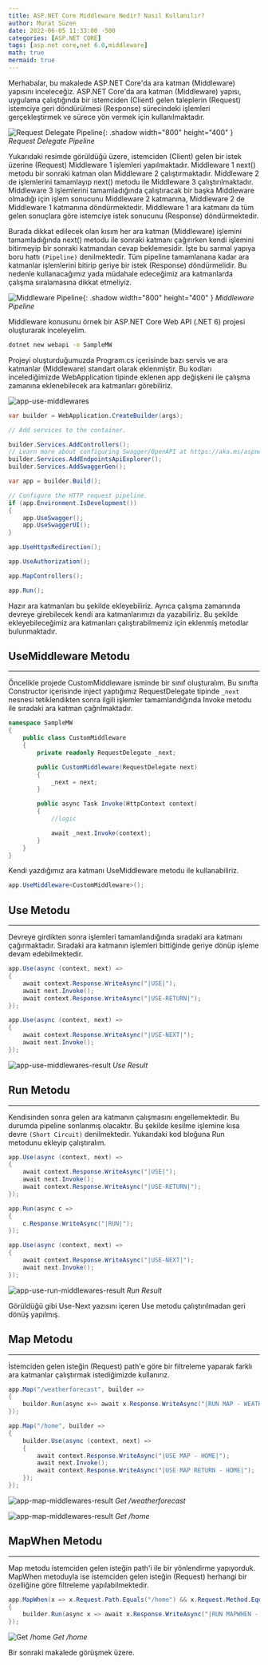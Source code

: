 ```yaml
---
title: ASP.NET Core Middleware Nedir? Nasıl Kullanılır?
author: Murat Süzen
date: 2022-06-05 11:33:00 -500
categories: [ASP.NET CORE]
tags: [asp.net core,net 6.0,middleware]
math: true
mermaid: true
---
```


Merhabalar, bu makalede ASP.NET Core'da ara katman (Middleware) yapısını inceleceğiz. ASP.NET Core'da ara katman (Middleware) yapısı, uygulama çalıştığında bir istemciden (Client) gelen taleplerin (Request) istemciye geri döndürülmesi (Response) sürecindeki işlemleri gerçekleştirmek ve sürece yön vermek için kullanılmaktadır. 

![Request Delegate Pipeline](/assets/img/posts/request-delegate-pipeline.png){: .shadow width="800" height="400" }
_Request Delegate Pipeline_

Yukarıdaki resimde görüldüğü üzere, istemciden (Client) gelen bir istek üzerine (Request) Middleware 1 işlemleri yapılmaktadır. Middleware 1 next() metodu bir sonraki katman olan Middleware 2  çalıştırmaktadır. Middleware 2 de işlemlerini tamamlayıp next() metodu ile Middleware 3  çalıştırılmaktadır. Middleware 3 işlemlerini tamamladığında çalıştıracak bir başka Middleware olmadığı için işlem sonucunu Middleware 2 katmanına, Middleware 2 de Middleware 1 katmanına döndürmektedir. Middleware 1 ara katmanı da tüm gelen sonuçlara göre istemciye istek sonucunu (Response) döndürmektedir.

Burada dikkat edilecek olan kısım her ara katman (Middleware) işlemini tamamladığında next() metodu ile sonraki katmanı çağırırken kendi işlemini bitirmeyip bir sonraki katmandan cevap beklemesidir. İşte bu sarmal yapıya boru hattı `(Pipeline)` denilmektedir. Tüm pipeline tamamlanana kadar ara katmanlar işlemlerini bitirip geriye bir istek (Response) döndürmelidir. Bu nedenle kullanacağımız yada müdahale edeceğimiz ara katmanlarda çalışma sıralamasına dikkat etmeliyiz.

![Middleware Pipeline](/assets/img/posts/middleware-pipeline.png){: .shadow width="800" height="400" }
_Middleware Pipeline_

Middleware konusunu örnek bir ASP.NET Core Web API (.NET 6) projesi oluşturarak inceleyelim.

```bash
dotnet new webapi -o SampleMW
``` 
Projeyi oluşturduğumuzda Program.cs içerisinde bazı servis ve ara katmanlar (Middleware) standart olarak eklenmiştir. Bu kodları incelediğimizde WebApplication tipinde eklenen app değişkeni ile çalışma zamanına eklenebilecek ara katmanları görebiliriz.

![app-use-middlewares](/assets/img/posts/app-use-middlewares.jpg)

```csharp
var builder = WebApplication.CreateBuilder(args);

// Add services to the container.

builder.Services.AddControllers();
// Learn more about configuring Swagger/OpenAPI at https://aka.ms/aspnetcore/swashbuckle
builder.Services.AddEndpointsApiExplorer();
builder.Services.AddSwaggerGen();

var app = builder.Build();

// Configure the HTTP request pipeline.
if (app.Environment.IsDevelopment())
{
    app.UseSwagger();
    app.UseSwaggerUI();
}

app.UseHttpsRedirection();

app.UseAuthorization();

app.MapControllers();

app.Run();
```

Hazır ara katmanları bu şekilde ekleyebiliriz. Ayrıca çalışma zamanında devreye girebilecek kendi ara katmanlarımızı da yazabiliriz. Bu şekilde ekleyebileceğimiz ara katmanları çalıştırabilmemiz için eklenmiş metodlar bulunmaktadır.  

## UseMiddleware Metodu
---
Öncelikle projede CustomMiddleware isminde bir sınıf oluşturalım. Bu sınıfta Constructor içerisinde inject yaptığımız RequestDelegate tipinde `_next` nesnesi tetiklendikten sonra ilgili işlemler tamamlandığında Invoke metodu ile sıradaki ara katman çağrılmaktadır.

```csharp
namespace SampleMW
{
    public class CustomMiddleware
    {
        private readonly RequestDelegate _next;

        public CustomMiddleware(RequestDelegate next)
        {
            _next = next;
        }

        public async Task Invoke(HttpContext context)
        {
            //logic

            await _next.Invoke(context);
        }
    }
}
```
Kendi yazdığımız ara katmanı UseMiddleware metodu ile kullanabiliriz.

```csharp
app.UseMiddleware<CustomMiddleware>();
```
## Use Metodu
---
Devreye girdikten sonra işlemleri tamamlandığında sıradaki ara katmanı çağırmaktadır. Sıradaki ara katmanın işlemleri bittiğinde geriye dönüp işleme devam edebilmektedir.

```csharp
app.Use(async (context, next) =>
{
    await context.Response.WriteAsync("|USE|");
    await next.Invoke();
    await context.Response.WriteAsync("|USE-RETURN|");
});

app.Use(async (context, next) =>
{
    await context.Response.WriteAsync("|USE-NEXT|");
    await next.Invoke();
});
```
![app-use-middlewares-result](/assets/img/posts/app-use-middlewares-result.jpg)
_Use Result_

## Run Metodu
---
Kendisinden sonra gelen ara katmanın çalışmasını engellemektedir. Bu durumda pipeline sonlanmış olacaktır. Bu şekilde kesilme işlemine kısa devre `(Short Circuit)` denilmektedir. Yukarıdaki kod bloğuna Run metodunu ekleyip çalıştıralım.

```csharp
app.Use(async (context, next) =>
{
    await context.Response.WriteAsync("|USE|");
    await next.Invoke();
    await context.Response.WriteAsync("|USE-RETURN|");
});

app.Run(async c =>
{
    c.Response.WriteAsync("|RUN|");
});

app.Use(async (context, next) =>
{
    await context.Response.WriteAsync("|USE-NEXT|");
    await next.Invoke();
});
```
![app-use-run-middlewares-result](/assets/img/posts/app-use-run-middlewares-result.jpg)
_Run Result_

Görüldüğü gibi Use-Next yazısını içeren Use metodu çalıştırılmadan geri dönüş yapılmış.

## Map Metodu
---
İstemciden gelen isteğin (Request) path'e göre bir filtreleme yaparak farklı ara katmanlar çalıştırmak istediğimizde kullanırız. 

```csharp
app.Map("/weatherforecast", builder =>
{
    builder.Run(async x=> await x.Response.WriteAsync("|RUN MAP - WEATHERFORECAST|"));
});

app.Map("/home", builder =>
{
    builder.Use(async (context, next) =>
    {
        await context.Response.WriteAsync("|USE MAP - HOME|");
        await next.Invoke();
        await context.Response.WriteAsync("|USE MAP RETURN - HOME|");
    });
});
```

![app-map-middlewares-result](/assets/img/posts/app-map-middlewares-1.jpg)
_Get /weatherforecast_

![app-map-middlewares-result](/assets/img/posts/app-map-middlewares-2.jpg)
_Get /home_

## MapWhen Metodu
---
Map metodu istemciden gelen isteğin path'i ile bir yönlendirme yapıyorduk. MapWhen metoduyla ise istemciden gelen isteğin (Request) herhangi bir özelliğine göre filtreleme yapılabilmektedir.

```csharp
app.MapWhen(x => x.Request.Path.Equals("/home") && x.Request.Method.Equals("GET"), builder =>
{
    builder.Run(async x => await x.Response.WriteAsync("|RUN MAPWHEN - HOME|"));
});
```
![Get /home](/assets/img/posts/app-mapwhen-middlewares.jpg)
_Get /home_

Bir sonraki makalede görüşmek üzere.